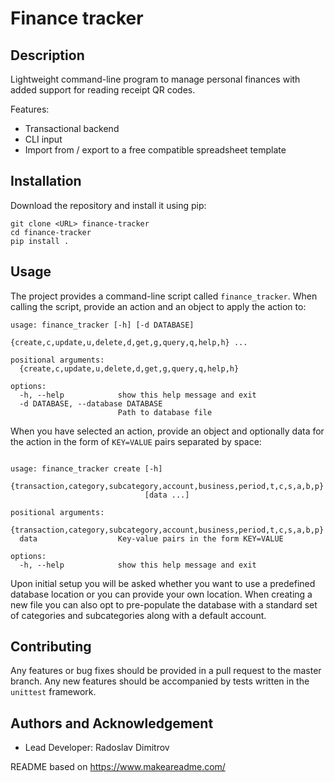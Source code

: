 #	Finance tracker

##  Description
Lightweight command-line program to manage personal finances with added support for reading receipt
QR codes.

Features:

* Transactional backend
* CLI input
* Import from / export to a free compatible spreadsheet template


##  Installation
Download the repository and install it using pip:

```
git clone <URL> finance-tracker
cd finance-tracker
pip install .
```


##  Usage
The project provides a command-line script called `finance_tracker`. When calling the script,
provide an action and an object to apply the action to:

```
usage: finance_tracker [-h] [-d DATABASE]
                       {create,c,update,u,delete,d,get,g,query,q,help,h} ...

positional arguments:
  {create,c,update,u,delete,d,get,g,query,q,help,h}

options:
  -h, --help            show this help message and exit
  -d DATABASE, --database DATABASE
                        Path to database file
```

When you have selected an action, provide an object and optionally data for the action in the form
of `KEY=VALUE` pairs separated by space:

```

usage: finance_tracker create [-h]
                              {transaction,category,subcategory,account,business,period,t,c,s,a,b,p}
                              [data ...]

positional arguments:
  {transaction,category,subcategory,account,business,period,t,c,s,a,b,p}
  data                  Key-value pairs in the form KEY=VALUE

options:
  -h, --help            show this help message and exit
```

Upon initial setup you will be asked whether you want to use a predefined database location or you
can provide your own location. When creating a new file you can also opt to pre-populate the
database with a standard set of categories and subcategories along with a default account.


##  Contributing
Any features or bug fixes should be provided in a pull request to the master branch. Any new
features should be accompanied by tests written in the `unittest` framework.


##  Authors and Acknowledgement
* Lead Developer: Radoslav Dimitrov

README based on <https://www.makeareadme.com/>
